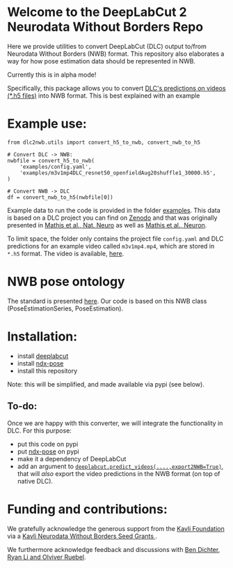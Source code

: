 # Welcome to the DeepLabCut 2 Neurodata Without Borders Repo

Here we provide utilities to convert DeepLabCut (DLC) output to/from Neurodata Without Borders (NWB) format. This repository also elaborates a way for how pose estimation data should be represented in NWB. 

Currently this is in alpha mode!

Specifically, this package allows you to convert [DLC's predictions on videos (*.h5 files)](https://github.com/DeepLabCut/DLC2NWB/blob/main/examples/README.md) into NWB format. This is best explained with an example

# Example use:

```
from dlc2nwb.utils import convert_h5_to_nwb, convert_nwb_to_h5

# Convert DLC -> NWB:
nwbfile = convert_h5_to_nwb(
    'examples/config.yaml',
    'examples/m3v1mp4DLC_resnet50_openfieldAug20shuffle1_30000.h5',
)

# Convert NWB -> DLC
df = convert_nwb_to_h5(nwbfile[0])
```

Example data to run the code is provided in the folder [examples](/examples). This data is based on a DLC project you can find on [Zenodo](https://zenodo.org/record/4008504#.YWhD7NOA4-R) and that was originally presented in [Mathis et al., Nat. Neuro](https://www.nature.com/articles/s41593-018-0209-y) as well as [Mathis et al., Neuron](https://www.sciencedirect.com/science/article/pii/S0896627320307170?via%3Dihub).

To limit space, the folder only contains the project file `config.yaml` and DLC predictions for an example video called `m3v1mp4.mp4`, which are stored in `*.h5` format. The video is available, [here](https://github.com/DeepLabCut/DeepLabCut/tree/master/examples/openfield-Pranav-2018-10-30/videos).

# NWB pose ontology

The standard is presented [here](https://github.com/rly/ndx-pose). Our code is based on this NWB class (PoseEstimationSeries, PoseEstimation).


# Installation:

- install [deeplabcut](https://github.com/DeepLabCut/DeepLabCut)
- install [ndx-pose](https://github.com/rly/ndx-pose)
- install this repository

Note: this will be simplified, and made available via pypi (see below).

## To-do:

Once we are happy with this converter, we will integrate the functionality in DLC. For this purpose:
- put this code on pypi
- put [ndx-pose](https://github.com/rly/ndx-pose) on pypi
- make it a dependency of DeepLabCut
- add an argument to [`deeplabcut.predict_videos(....,export2NWB=True)`](https://github.com/DeepLabCut/DeepLabCut/blob/master/deeplabcut/pose_estimation_tensorflow/predict_videos.py#L42), that will *also* export the video predictions in the NWB format (on top of native DLC).


# Funding and contributions:

We gratefully acknowledge the generous support from the [Kavli Foundation](https://kavlifoundation.org/) via a [Kavli Neurodata Without Borders Seed Grants
](https://www.nwb.org/nwb-seed-grants/).

We furthermore acknowledge feedback and discussions with [Ben Dichter, Ryan Li and Olviver Ruebel](https://www.nwb.org/team/).
